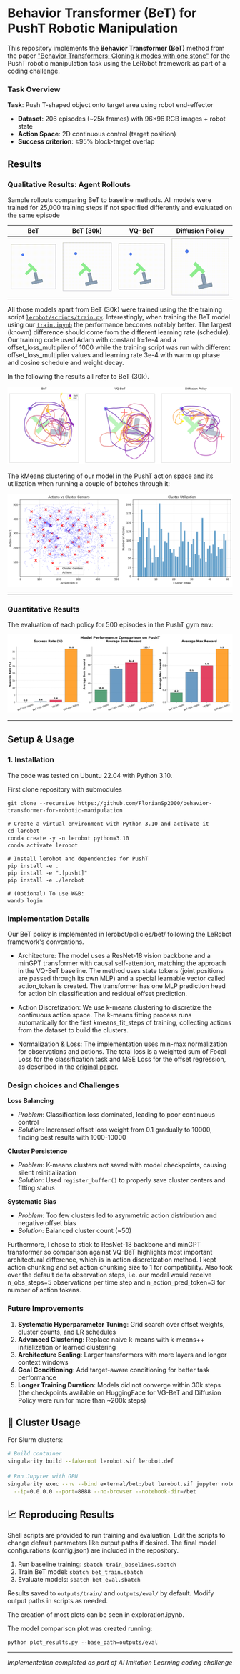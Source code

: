 # Behavior Transformer (BeT) for PushT Robotic Manipulation

This repository implements the **Behavior Transformer (BeT)** method from the paper ["Behavior Transformers: Cloning k modes with one stone"](https://arxiv.org/pdf/2206.11251) for the PushT robotic manipulation task using the LeRobot framework as part of a coding challenge.

### Task Overview

**Task**: Push T-shaped object onto target area using robot end-effector
- **Dataset**: 206 episodes (~25k frames) with 96×96 RGB images + robot state
- **Action Space**: 2D continuous control (target position)
- **Success criterion**: ≥95% block-target overlap


## Results

### Qualitative Results: Agent Rollouts
Sample rollouts comparing BeT to baseline methods. All models were trained for 25,000 training steps if not specified differently and evaluated on the same episode

| BeT | BeT (30k) | VQ-BeT | Diffusion Policy |
|:---:|:---:|:---:|:---:|
| ![BeT Rollout](./media/eval_bet.gif) | ![BeT (30k) Rollout](./media/eval_bet_st30k.gif) | ![VQ-BeT Rollout](./media/eval_vqbet.gif) | ![Diffusion Policy Rollout](./media/eval_diffusion.gif) |

All those models apart from BeT (30k) were trained using the the training script [`lerobot/scripts/train.py`](lerobot/scripts/train.py). Interestingly, when training the BeT model using our [`train.ipynb`](train.ipynb) the performance becomes notably better. The largest (known) difference should come from the different learning rate (schedule). Our training code used Adam with constant lr=1e-4 and a offset_loss_multiplier of 1000 while the training script was run with different offset_loss_multiplier values and learning rate 3e-4 with warm up phase and cosine schedule and weight decay.

In the following the results all refer to BeT (30k).

![Model Trajectories](./plots/model_trajectory_comparison.png)

The kMeans clustering of our model in the PushT action space and its utilization when running a couple of batches through it:

![Model Trajectories](./plots/model_clustering.png)

---

### Quantitative Results
The evaluation of each policy for 500 episodes in the PushT gym env:

![Model Comparison](./plots/model_comparison.png)

---

## Setup & Usage

### 1. Installation
The code was tested on Ubuntu 22.04 with Python 3.10.

First clone repository with submodules

```
git clone --recursive https://github.com/FlorianSp2000/behavior-transformer-for-robotic-manipulation
```

```
# Create a virtual environment with Python 3.10 and activate it
cd lerobot
conda create -y -n lerobot python=3.10
conda activate lerobot
```

```
# Install lerobot and dependencies for PushT
pip install -e .
pip install -e ".[pusht]"
pip install -e ./lerobot
```

```
# (Optional) To use W&B:
wandb login
```

### Implementation Details
Our BeT policy is implemented in lerobot/policies/bet/ following the LeRobot framework's conventions.

- Architecture: The model uses a ResNet-18 vision backbone and a minGPT transformer with causal self-attention, matching the approach in the VQ-BeT baseline. The method uses state tokens (joint positions are passed through its own MLP) and a special learnable vector called action_token is created. The transformer has one MLP prediction head for action bin classification and residual offset prediction.

- Action Discretization: We use k-means clustering to discretize the continuous action space. The k-means fitting process runs automatically for the first kmeans_fit_steps of training, collecting actions from the dataset to build the clusters.

- Normalization & Loss: The implementation uses min-max normalization for observations and actions. The total loss is a weighted sum of Focal Loss for the classification task and MSE Loss for the offset regression, as described in the [original paper](https://arxiv.org/pdf/2206.11251).


### Design choices and Challenges 
**Loss Balancing**
- *Problem*: Classification loss dominated, leading to poor continuous control
- *Solution*: Increased offset loss weight from 0.1 gradually to 10000, finding best results with 1000-10000

**Cluster Persistence** 
- *Problem*: K-means clusters not saved with model checkpoints, causing silent reinitialization
- *Solution*: Used `register_buffer()` to properly save cluster centers and fitting status

**Systematic Bias**
- *Problem*: Too few clusters led to asymmetric action distribution and negative offset bias
- *Solution*: Balanced cluster count (~50) 

Furthermore, I chose to stick to ResNet-18 backbone and minGPT transformer so comparison against VQ-BeT highlights most important architectural difference, which is in action discretization method. I kept action chunking and set action chunking size to 1 for compatibility. Also took over the default delta observation steps, i.e. our model would receive n_obs_steps=5 observations per time step and n_action_pred_token=3 for number of action tokens. 

### Future Improvements
1. **Systematic Hyperparameter Tuning**: Grid search over offset weights, cluster counts, and LR schedules
2. **Advanced Clustering**: Replace naive k-means with k-means++ initialization or learned clustering
3. **Architecture Scaling**: Larger transformers with more layers and longer context windows
4. **Goal Conditioning**: Add target-aware conditioning for better task performance
5. **Longer Training Duration**: Models did not converge within 30k steps (the checkpoints available on HuggingFace for VG-BeT and Diffusion Policy were run for more than ~200k steps)
 
## 🐳 Cluster Usage

For Slurm clusters:
```bash
# Build container
singularity build --fakeroot lerobot.sif lerobot.def

# Run Jupyter with GPU
singularity exec --nv --bind external/bet:/bet lerobot.sif jupyter notebook \
  --ip=0.0.0.0 --port=8888 --no-browser --notebook-dir=/bet
```

## 📈 Reproducing Results
Shell scripts are provided to run training and evaluation. Edit the scripts to change default parameters like output paths if desired. The final model configurations (config.json) are included in the repository.

1. Run baseline training: `sbatch train_baselines.sbatch`
2. Train BeT model: `sbatch bet_train.sbatch` 
3. Evaluate models: `sbatch bet_eval.sbatch`

Results saved to `outputs/train/` and `outputs/eval/` by default. Modify output paths in scripts as needed.

The creation of most plots can be seen in exploration.ipynb.

The model comparison plot was created running:

```
python plot_results.py --base_path=outputs/eval
```

---

*Implementation completed as part of AI Imitation Learning coding challenge*